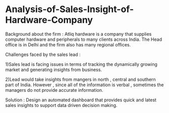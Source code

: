 # Analysis-of-Sales-Insight-of-Hardware-Company

Background about the firm :
Atliq hardware is a company that supplies computer hardware and peripherals to many clients across India. The Head office is in Delhi and the 
firm also has many regional offices.

Challenges faced by the sales lead :

1)Sales lead is facing issues in terms of tracking the dynamically growing market and generating insights from business.

2)Lead would take insights from mangers in north , central and southern part of India. However , since all of the information is verbal , sometimes the managers
do not provide accurate information.

Solution :
Design an automated dashboard that provides quick and latest sales insights to support data driven decision making.


